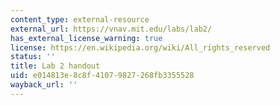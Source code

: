 ```yaml
---
content_type: external-resource
external_url: https://vnav.mit.edu/labs/lab2/
has_external_license_warning: true
license: https://en.wikipedia.org/wiki/All_rights_reserved
status: ''
title: Lab 2 handout
uid: e014813e-8c8f-4107-9827-268fb3355528
wayback_url: ''
---
```

